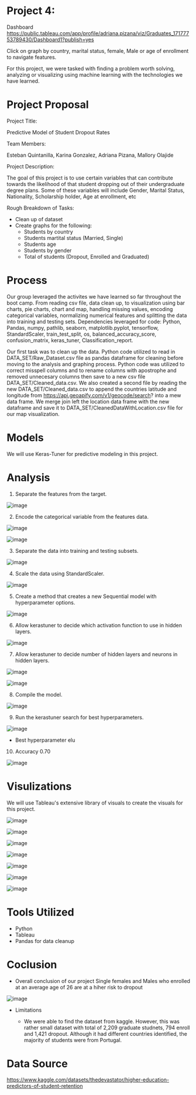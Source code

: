 # Project 4:  

Dashboard https://public.tableau.com/app/profile/adriana.pizana/viz/Graduates_17177753789430/Dashboard1?publish=yes

Click on graph by country, marital status, female, Male or age of enrollment to navigate features.

For this project, we were tasked with finding a problem worth solving, analyzing or visualizing
using machine learning with the technologies we have learned.

# Project Proposal

Project Title:

Predictive Model of Student Dropout Rates

Team Members:

Esteban Quintanilla, Karina Gonzalez, Adriana Pizana, Mallory Olajide

Project Description:

The goal of this project is to use certain variables that can contribute towards the likelihood of
that student dropping out of their undergraduate degree plans. Some of these variables will
include Gender, Marital Status, Nationality, Scholarship holder, Age at enrollment, etc

Rough Breakdown of Tasks:

 * Clean up of dataset
 * Create graphs for the following:
   * Students by country
   * Students martital status (Married, Single)
   * Students age
   * Students by gender
   * Total of students (Dropout, Enrolled and Graduated)

# Process

Our group leveraged the activites we have learned so far throughout the boot camp.  From reading csv file, data clean up, to visualization using bar charts, pie charts, chart and map, handling missing values, encoding categorical variables, normalizing numerical features and splitting the data into training and testing sets.  Dependencies leveraged for code:  Python, Pandas, numpy, pathlib, seaborn, matplotlib.pyplot, tensorflow, StandardScaler, train_test_split, os, balanced_accuracy_score, confusion_matrix, keras_tuner, Classification_report.

Our first task was to clean up the data.  Python code utilized to read in DATA_SET/Raw_Dataset.csv file as pandas dataframe for cleaning before moving to the analysis and graphing process.  Python code was utilized to correct misspell columns and to rename columns with apostrophe and removed unnecesary columns then save to a new csv file DATA_SET/Cleaned_data.csv.  We also created a second file by reading the new DATA_SET/Cleaned_data.csv to append the countries latitude and longitude from https://api.geoapify.com/v1/geocode/search? into a mew data frame.  We merge join left the location data frame with the new dataframe and save it to DATA_SET/CleanedDataWithLocation.csv file for our map visualization.

# Models

We will use Keras-Tuner for predictive modeling in this project.


# Analysis
  1.  Separate the features from the target.

![image](https://github.com/ABFall2020/Project_4/assets/152649998/ff84a27b-2af5-413a-a71b-f75e62e19ee8)
   
  2.  Encode the categorical variable from the features data.

![image](https://github.com/ABFall2020/Project_4/assets/152649998/e9325ce6-dfaa-43ad-a364-75ed50e3bfc3)

![image](https://github.com/ABFall2020/Project_4/assets/152649998/2c1c4d6c-17f8-4ec3-a7a6-826cd885f533)

  3.  Separate the data into training and testing subsets.

![image](https://github.com/ABFall2020/Project_4/assets/152649998/6f6e9ac8-8d28-412b-b6f2-06fa9d85be7b)

  4.  Scale the data using StandardScaler.

![image](https://github.com/ABFall2020/Project_4/assets/152649998/dfc56c05-807d-4085-95ad-8371d9b263c6)

  5.  Create a method that creates a new Sequential model with hyperparameter options.

![image](https://github.com/ABFall2020/Project_4/assets/152649998/d977b8b5-bc85-4959-97b4-7e6c9c711bfc)

  6.  Allow kerastuner to decide which activation function to use in hidden layers.

![image](https://github.com/ABFall2020/Project_4/assets/152649998/0c6a2756-7e45-46b4-8b5a-d43bc0740368)
   
  7.  Allow kerastuner to decide number of hidden layers and neurons in hidden layers.

![image](https://github.com/ABFall2020/Project_4/assets/152649998/b3af6ddf-cd2d-4cb7-8a3e-8c7125875feb)
    
![image](https://github.com/ABFall2020/Project_4/assets/152649998/522d00d1-f1dc-453f-92b2-d8c520fb0bc4)
    
  8.  Compile the model.

![image](https://github.com/ABFall2020/Project_4/assets/152649998/fb1ef502-ef47-475b-8cb7-9081934369af)

  9.  Run the kerastuner search for best hyperparameters.
 
![image](https://github.com/ABFall2020/Project_4/assets/152649998/e2850615-4797-4d14-bc99-8acfb6f2416e)

   * Best hyperparameter elu
      
  10. Accuracy 0.70
  
![image](https://github.com/ABFall2020/Project_4/assets/152649998/21d9a314-dcf7-462e-b241-50029dd4994d)
   

# Visulizations

We will use Tableau's extensive library of visuals to create the visuals for this project.


![image](https://github.com/ABFall2020/Project_4/assets/152649998/767280bb-387a-4fbb-a051-0a35048ab740)

![image](https://github.com/ABFall2020/Project_4/assets/152649998/b34d0d2a-5185-4c38-8d0c-f8b30f49584c)

![image](https://github.com/ABFall2020/Project_4/assets/152649998/c521b318-e9e6-4eb6-a75c-83a64b93b03d)

![image](https://github.com/ABFall2020/Project_4/assets/152649998/7c5495b6-6eed-43b3-abbc-4033f66d0cdc)

![image](https://github.com/ABFall2020/Project_4/assets/152649998/162bb6bf-079f-47d0-925c-0049a44df28b)

![image](https://github.com/ABFall2020/Project_4/assets/152649998/008ce879-e243-48b5-a4b0-27b1037a2d03)

![image](https://github.com/ABFall2020/Project_4/assets/152649998/f8486fbe-f86e-43e0-a8d4-c50d3fb2b6a0)


# Tools Utilized

* Python
* Tableau
* Pandas for data cleanup

# Coclusion

  * Overall conclusion of our project  Single females and Males who enrolled at an average age of 26 are at a hiher risk to dropout

![image](https://github.com/ABFall2020/Project_4/assets/152649998/b42c93bb-5273-4a9b-9e23-5d81112a9fcb)


  * Limitations
      
      * We were able to find the dataset from kaggle.  However, this was rather small dataset with total of 2,209 graduate studnets, 794 enroll and 1,421 dropout.  Although it had different countries identified, the majority of students were from Portugal.



# Data Source

https://www.kaggle.com/datasets/thedevastator/higher-education-predictors-of-student-retention
